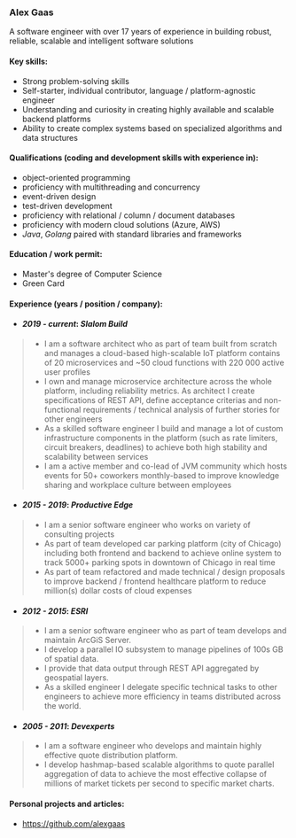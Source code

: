 ### Alex Gaas

A software engineer with over 17 years of experience in building robust, reliable, scalable and intelligent software solutions

#### Key skills:

+ Strong problem-solving skills
+ Self-starter, individual contributor, language / platform-agnostic engineer
+ Understanding and curiosity in creating highly available and scalable backend platforms
+ Ability to create complex systems based on specialized algorithms and data structures

#### Qualifications (coding and development skills with experience in):
+ object-oriented programming
+ proficiency with multithreading and concurrency
+ event-driven design
+ test-driven development
+ proficiency with relational / column / document databases
+ proficiency with modern cloud solutions (Azure, AWS)
+ _Java_, _Golang_ paired with standard libraries and frameworks

#### Education / work permit:
- Master's degree of Computer Science
- Green Card

#### Experience (years / position / company):
- #### _2019 - current_: _Slalom Build_  
> * I am a software architect who as part of team built from scratch and manages a cloud-based high-scalable IoT platform contains of 20 microservices and ~50 cloud functions
with 220 000 active user profiles
> * I own and manage microservice architecture across the whole platform, including reliability metrics. As architect I create specifications of REST API, define acceptance criterias and non-functional requirements / technical analysis of further stories for other engineers
> * As a skilled software engineer I build and manage a lot of custom infrastructure components in the platform (such as rate limiters, circuit breakers, deadlines) to achieve both high stability and scalability between services
> * I am a active member and co-lead of JVM community which hosts events for 50+ coworkers monthly-based to improve knowledge sharing and workplace culture between employees

- #### _2015 - 2019_: _Productive Edge_
> * I am a senior software engineer who works on variety of consulting projects
> * As part of team developed car parking platform (city of Chicago) including both frontend and backend to achieve online system to track 5000+ parking spots in downtown of Chicago in real time
> * As part of team refactored and made technical / design proposals to improve backend / frontend healthcare platform to reduce million(s) dollar costs of cloud expenses

- #### _2012 - 2015_: _ESRI_  
> * I am a senior software engineer who as part of team develops and maintain ArcGiS Server.
> * I develop a parallel IO subsystem to manage pipelines of 100s GB of spatial data.
> * I provide that data output through REST API aggregated by geospatial layers.
> * As a skilled engineer I delegate specific technical tasks to other engineers to achieve more efficiency in teams distributed across the world.

- #### _2005 - 2011_: _Devexperts_  
> * I am a software engineer who develops and maintain highly effective quote distribution platform.
> * I develop hashmap-based scalable algorithms to quote parallel aggregation of data to achieve the most effective collapse of millions of market tickets per second to specific market charts.

#### Personal projects and articles:
- https://github.com/alexgaas
